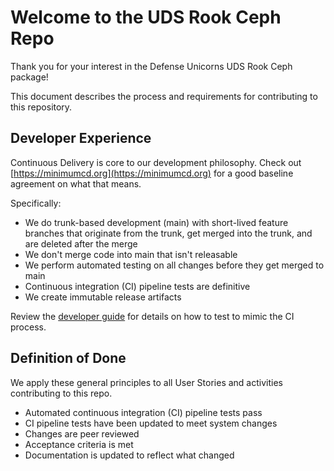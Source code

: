 # Welcome to the UDS Rook Ceph Repo

Thank you for your interest in the Defense Unicorns UDS Rook Ceph package!

This document describes the process and requirements for contributing to this repository.

## Developer Experience

Continuous Delivery is core to our development philosophy. Check out [https://minimumcd.org](https://minimumcd.org) for a good baseline agreement on what that means.

Specifically:

* We do trunk-based development (main) with short-lived feature branches that originate from the trunk, get merged into the trunk, and are deleted after the merge
* We don't merge code into main that isn't releasable
* We perform automated testing on all changes before they get merged to main
* Continuous integration (CI) pipeline tests are definitive
* We create immutable release artifacts

Review the [developer guide](./docs/developer-guide.md) for details on how to test to mimic the CI process.

## Definition of Done

We apply these general principles to all User Stories and activities contributing to this repo.

* Automated continuous integration (CI) pipeline tests pass
* CI pipeline tests have been updated to meet system changes
* Changes are peer reviewed
* Acceptance criteria is met
* Documentation is updated to reflect what changed
